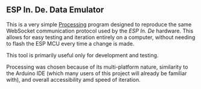 ## ESP In. De. Data Emulator

This is a very simple [Processing](https://processing.org/) program designed to reproduce the same WebSocket communication protocol used by the *ESP In. De* hardware. This allows for easy testing and iteration entirely on a computer, without needing to flash the ESP MCU every time a change is made.

This tool is primarily useful only for development and testing.

Processing was chosen because of its multi-platform nature, similarity to the Arduino IDE (which many users of this project will already be familiar with), and overall accessibility amd speed of iteration.
